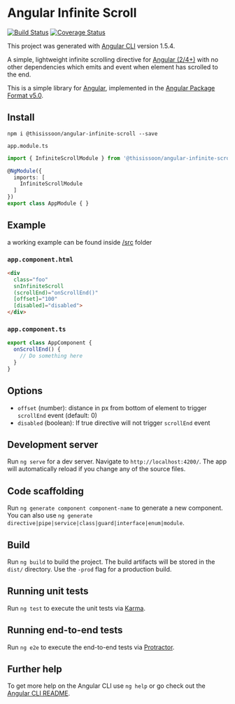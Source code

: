 # Angular Infinite Scroll
[![Build Status][travis-badge]][travis-badge-url]
[![Coverage Status][coveralls-badge]][coveralls-badge-url]

This project was generated with [Angular CLI](https://github.com/angular/angular-cli) version 1.5.4.

A simple, lightweight infinite scrolling directive for [Angular (2/4+)][angular] with no other dependencies which emits and event when element has scrolled to the end.

This is a simple library for [Angular][angular], implemented in the [Angular Package Format v5.0](https://docs.google.com/document/d/1CZC2rcpxffTDfRDs6p1cfbmKNLA6x5O-NtkJglDaBVs/edit#heading=h.k0mh3o8u5hx).


## Install

`npm i @thisissoon/angular-infinite-scroll --save`

`app.module.ts`
```ts
import { InfiniteScrollModule } from '@thisissoon/angular-infinite-scroll';

@NgModule({
  imports: [
    InfiniteScrollModule
  ]
})
export class AppModule { }
```


## Example

a working example can be found inside [/src](https://github.com/thisissoon/angular-infinite-scroll/tree/master/src) folder

### `app.component.html`

```html
<div
  class="foo"
  snInfiniteScroll
  (scrollEnd)="onScrollEnd()"
  [offset]="100"
  [disabled]="disabled">
</div>
```

### `app.component.ts`

```ts
export class AppComponent {
  onScrollEnd() {
    // Do something here
  }
}

```

## Options

* `offset` (number): distance in px from bottom of element to trigger `scrollEnd` event (default: 0)
* `disabled` (boolean): If true directive will not trigger `scrollEnd` event


## Development server

Run `ng serve` for a dev server. Navigate to `http://localhost:4200/`. The app will automatically reload if you change any of the source files.

## Code scaffolding

Run `ng generate component component-name` to generate a new component. You can also use `ng generate directive|pipe|service|class|guard|interface|enum|module`.

## Build

Run `ng build` to build the project. The build artifacts will be stored in the `dist/` directory. Use the `-prod` flag for a production build.

## Running unit tests

Run `ng test` to execute the unit tests via [Karma](https://karma-runner.github.io).

## Running end-to-end tests

Run `ng e2e` to execute the end-to-end tests via [Protractor](http://www.protractortest.org/).

## Further help

To get more help on the Angular CLI use `ng help` or go check out the [Angular CLI README](https://github.com/angular/angular-cli/blob/master/README.md).


[travis-badge]: https://travis-ci.org/thisissoon/angular-infinite-scroll.svg?branch=master
[travis-badge-url]: https://travis-ci.org/thisissoon/angular-infinite-scroll
[coveralls-badge]: https://coveralls.io/repos/github/thisissoon/angular-infinite-scroll/badge.svg?branch=master
[coveralls-badge-url]: https://coveralls.io/github/thisissoon/angular-infinite-scroll?branch=master
[angular]: https://angular.io/
[angular-inviewport]: https://github.com/thisissoon/angular-inviewport
